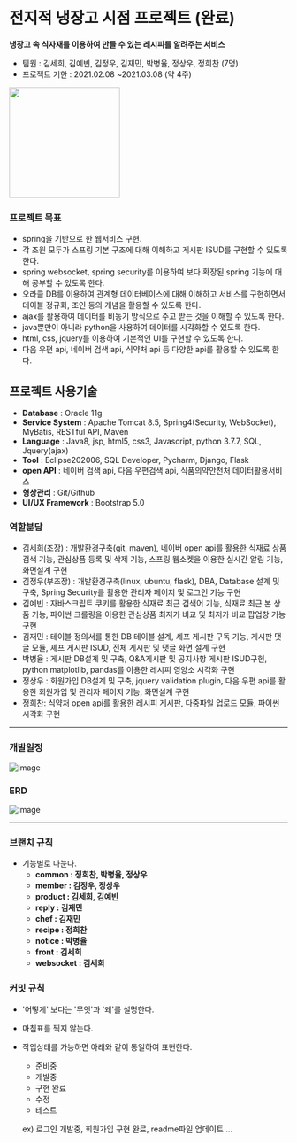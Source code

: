 # 전지적 냉장고 시점 프로젝트 (완료)
**냉장고 속 식자재를 이용하여 만들 수 있는 레시피를 알려주는 서비스**

- 팀원 : 김세희, 김예빈, 김정우, 김재민, 박병율, 정상우, 정희찬 (7명)
- 프로젝트 기한 : 2021.02.08 ~2021.03.08 (약 4주)
<img src="https://user-images.githubusercontent.com/64109506/110205423-30582800-7ebb-11eb-8f1b-e535d0b1584f.png" width="200">
  
### 프로젝트 목표 
- spring을 기반으로 한 웹서비스 구현. 
- 각 조원 모두가 스프링 기본 구조에 대해 이해하고 게시판 ISUD를 구현할 수 있도록 한다.
- spring websocket, spring security를 이용하여 보다 확장된 spring 기능에 대해 공부할 수 있도록 한다.
- 오라클 DB를 이용하여 관계형 데이터베이스에 대해 이해하고 서비스를 구현하면서 테이블 정규화, 조인 등의 개념을 활용할 수 있도록 한다.
- ajax를 활용하여 데이터를 비동기 방식으로 주고 받는 것을 이해할 수 있도록 한다.
- java뿐만이 아니라 python을 사용하여 데이터를 시각화할 수 있도록 한다.
- html, css, jquery를 이용하여 기본적인 UI를 구현할 수 있도록 한다.
- 다음 우편 api, 네이버 검색 api, 식약처 api 등 다양한 api를 활용할 수 있도록 한다.

## 프로젝트 사용기술
- **Database** : Oracle 11g
- **Service System** : Apache Tomcat 8.5, Spring4(Security, WebSocket), MyBatis, RESTful API, Maven
- **Language** : Java8, jsp, html5, css3, Javascript, python 3.7.7, SQL, Jquery(ajax)
- **Tool** : Eclipse202006, SQL Developer, Pycharm, Django, Flask
- **open API** : 네이버 검색 api, 다음 우편검색 api, 식품의약안천처 데이터활용서비스
- **형상관리** : Git/Github
- **UI/UX Framework** : Bootstrap 5.0


   
### 역할분담
- 김세희(조장) : 개발환경구축(git, maven), 네이버 open api를 활용한 식재료 상품검색 기능, 관심상품 등록 및 삭제 기능, 스프링 웹소켓을 이용한 실시간 알림 기능, 화면설계 구현
- 김정우(부조장) : 개발환경구축(linux, ubuntu, flask), DBA, Database 설계 및 구축, Spring Security를 활용한 관리자 페이지 및 로그인 기능 구현
- 김예빈 : 자바스크립트 쿠키를 활용한 식재료 최근 검색어 기능, 식재료 최근 본 상품 기능, 파이썬 크롤링을 이용한 관심상품 최저가 비교 및 최저가 비교 팝업창 기능 구현
- 김재민 : 테이블 정의서를 통한 DB 테이블 설계, 셰프 게시판 구독 기능, 게시판 댓글 모듈, 셰프 게시판 ISUD, 전체 게시판 및 댓글 화면 설계 구현
- 박병율 : 게시판 DB설계 및 구축, Q&A게시판 및 공지사항 게시판 ISUD구현, python matplotlib, pandas를 이용한 레시피 영양소 시각화 구현
- 정상우 : 회원가입 DB설계 및 구축, jquery validation plugin, 다음 우편 api를 활용한 회원가입 및 관리자 페이지 기능, 화면설계 구현
- 정희찬: 식약처 open api를 활용한 레시피 게시판, 다중파일 업로드 모듈, 파이썬 시각화 구현

------

### 개발일정
![image](https://user-images.githubusercontent.com/64109506/111066643-63299e00-8503-11eb-8da2-7d3ba6663537.png)
  


### ERD
![image](https://user-images.githubusercontent.com/64109506/111067113-ee0b9800-8505-11eb-97d8-3b8ebad5a65b.png)


----------------

### 브랜치 규칙
- 기능별로 나눈다.
   - **common : 정희찬, 박병율, 정상우**
   - **member : 김정우, 정상우**
   - **product : 김세희, 김예빈**
   - **reply : 김재민**
   - **chef : 김재민**
   - **recipe : 정희찬**
   - **notice : 박병율**
   - **front : 김세희**
   - **websocket : 김세희**
   

### 커밋 규칙
- '어떻게' 보다는 '무엇'과 '왜'를 설명한다.
- 마침표를 찍지 않는다.
- 작업상태를 가능하면 아래와 같이 통일하여 표현한다.
   - 준비중
   - 개발중
   - 구현 완료
   - 수정
   - 테스트
   
   ex) 로그인 개발중, 회원가입 구현 완료, readme파일 업데이트 ...
   
   
